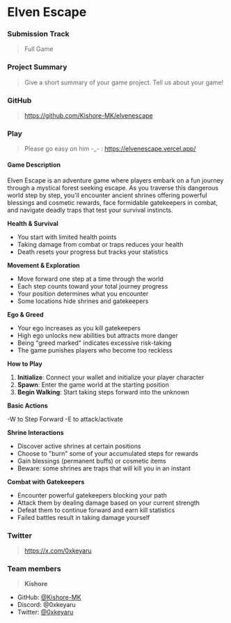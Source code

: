 # Elven Escape

### Submission Track
> Full Game

### Project Summary
> Give a short summary of your game project.
Tell us about your game!

### GitHub
> https://github.com/Kishore-MK/elvenescape

### Play
> Please go easy on him -_- : https://elvenescape.vercel.app/

#### Game Description

Elven Escape is an adventure game where players embark on a fun journey through a mystical forest seeking escape. As you traverse this dangerous world step by step, you'll encounter ancient shrines offering powerful blessings and cosmetic rewards, face formidable gatekeepers in combat, and navigate deadly traps that test your survival instincts.
  
**Health & Survival**
- You start with limited health points
- Taking damage from combat or traps reduces your health
- Death resets your progress but tracks your statistics
 
**Movement & Exploration** 
- Move forward one step at a time through the world
- Each step counts toward your total journey progress
- Your position determines what you encounter
- Some locations hide shrines and gatekeepers
 
**Ego & Greed**
- Your ego increases as you kill gatekeepers
- High ego unlocks new abilities but attracts more danger
- Being "greed marked" indicates excessive risk-taking
- The game punishes players who become too reckless

**How to Play**
1. **Initialize**: Connect your wallet and initialize your player character
2. **Spawn**: Enter the game world at the starting position
3. **Begin Walking**: Start taking steps forward into the unknown

**Basic Actions**

-W to Step Forward
-E to attack/activate

**Shrine Interactions**
- Discover active shrines at certain positions
- Choose to "burn" some of your accumulated steps for rewards
- Gain blessings (permanent buffs) or cosmetic items
- Beware: some shrines are traps that will kill you in an instant

**Combat with Gatekeepers**
- Encounter powerful gatekeepers blocking your path
- Attack them by dealing damage based on your current strength
- Defeat them to continue forward and earn kill statistics
- Failed battles result in taking damage yourself
 

### Twitter
> https://x.com/0xkeyaru

### Team members
> **Kishore**

* GitHub: [@Kishore-MK](https://github.com/Kishore-MK)
* Discord: @0xkeyaru
* Twitter: [@0xkeyaru](https://x.com/0xkeyaru)
